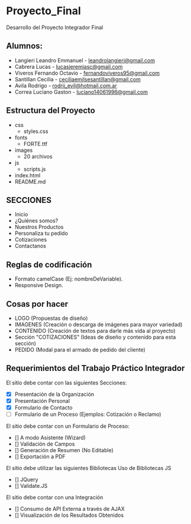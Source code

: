 # Proyecto_Final
Desarrollo del Proyecto Integrador Final


## Alumnos:
- Langieri Leandro Emmanuel - leandrolangieri@gmail.com	
- Cabrera Lucas - lucasjeremiasc@gmail.com
- Viveros Fernando Octavio - fernandoviveros95@gmail.com
- Santillan Cecilia - ceciliaemilsesantillan@gmail.com
- Avila Rodrigo - rodrii_evil@hotmail.com.ar
- Correa Luciano Gaston - luciano14061996@gmail.com

## Estructura del Proyecto

- css
    - styles.css
- fonts
    - FORTE.ttf
- images
    - 20 archivos
- js
    - scripts.js
- index.html
- README.md

## SECCIONES
- Inicio
- ¿Quiénes somos?
- Nuestros Productos
- Personaliza tu pedido
- Cotizaciones
- Contactanos


## Reglas de codificación

- Formato camelCase (Ej: nombreDeVariable).
- Responsive Design.

## Cosas por hacer

- LOGO (Propuestas de diseño)
- IMAGENES (Creación o descarga de imágenes para mayor variedad)
- CONTENIDO (Creación de textos para darle más vida al proyecto)
- Sección "COTIZACIONES" (Ideas de diseño y contenido para esta sección)
- PEDIDO (Modal para el armado de pedido del cliente)

## Requerimientos del Trabajo Práctico Integrador

El sitio debe contar con las siguientes Secciones:

- [x] Presentación de la Organización
- [x] Presentación Personal
- [x] Formulario de Contacto
- [ ] Formulario de un Proceso (Ejemplos: Cotización o Reclamo)

El sitio debe contar con un Formulario de Proceso:
- [] A modo Asistente (Wizard)
- [] Validación de Campos
- [] Generación de Resumen (No Editable)
- [] Exportación a PDF

El sitio debe utilizar las siguientes Bibliotecas
Uso de Bibliotecas JS
- [] JQuery
- [] Validate.JS

El sitio debe contar con una Integración
- [] Consumo de API Externa a través de AJAX
- [] Visualización de los Resultados Obtenidos


